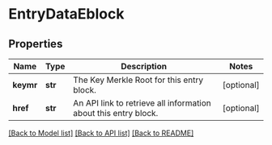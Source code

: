 # EntryDataEblock

## Properties
Name | Type | Description | Notes
------------ | ------------- | ------------- | -------------
**keymr** | **str** | The Key Merkle Root for this entry block. | [optional] 
**href** | **str** | An API link to retrieve all information about this entry block. | [optional] 

[[Back to Model list]](../README.md#documentation-for-models) [[Back to API list]](../README.md#documentation-for-api-endpoints) [[Back to README]](../README.md)


